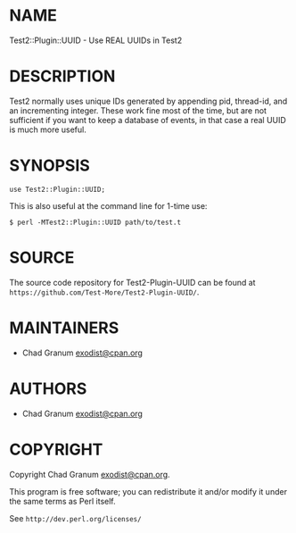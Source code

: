 # NAME

Test2::Plugin::UUID - Use REAL UUIDs in Test2

# DESCRIPTION

Test2 normally uses unique IDs generated by appending pid, thread-id, and an
incrementing integer. These work fine most of the time, but are not sufficient
if you want to keep a database of events, in that case a real UUID is much more
useful.

# SYNOPSIS

    use Test2::Plugin::UUID;

This is also useful at the command line for 1-time use:

    $ perl -MTest2::Plugin::UUID path/to/test.t

# SOURCE

The source code repository for Test2-Plugin-UUID can be found at
`https://github.com/Test-More/Test2-Plugin-UUID/`.

# MAINTAINERS

- Chad Granum <exodist@cpan.org>

# AUTHORS

- Chad Granum <exodist@cpan.org>

# COPYRIGHT

Copyright Chad Granum <exodist@cpan.org>.

This program is free software; you can redistribute it and/or
modify it under the same terms as Perl itself.

See `http://dev.perl.org/licenses/`
